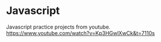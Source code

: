 # Javascript
Javascript practice projects from youtube.
https://www.youtube.com/watch?v=Kp3HGwlXwCk&t=7110s
